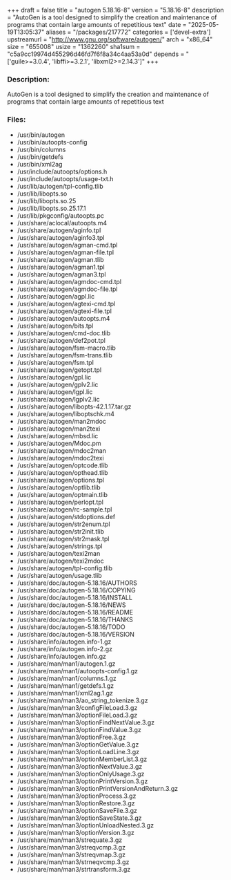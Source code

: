 +++
draft = false
title = "autogen 5.18.16-8"
version = "5.18.16-8"
description = "AutoGen is a tool designed to simplify the creation and maintenance of programs that contain large amounts of repetitious text"
date = "2025-05-19T13:05:37"
aliases = "/packages/217772"
categories = ['devel-extra']
upstreamurl = "http://www.gnu.org/software/autogen/"
arch = "x86_64"
size = "655008"
usize = "1362260"
sha1sum = "c5a9cc19974d455296d46fd7f6f8a34c4aa53a0d"
depends = "['guile>=3.0.4', 'libffi>=3.2.1', 'libxml2>=2.14.3']"
+++
### Description: 
AutoGen is a tool designed to simplify the creation and maintenance of programs that contain large amounts of repetitious text

### Files: 
* /usr/bin/autogen
* /usr/bin/autoopts-config
* /usr/bin/columns
* /usr/bin/getdefs
* /usr/bin/xml2ag
* /usr/include/autoopts/options.h
* /usr/include/autoopts/usage-txt.h
* /usr/lib/autogen/tpl-config.tlib
* /usr/lib/libopts.so
* /usr/lib/libopts.so.25
* /usr/lib/libopts.so.25.17.1
* /usr/lib/pkgconfig/autoopts.pc
* /usr/share/aclocal/autoopts.m4
* /usr/share/autogen/aginfo.tpl
* /usr/share/autogen/aginfo3.tpl
* /usr/share/autogen/agman-cmd.tpl
* /usr/share/autogen/agman-file.tpl
* /usr/share/autogen/agman.tlib
* /usr/share/autogen/agman1.tpl
* /usr/share/autogen/agman3.tpl
* /usr/share/autogen/agmdoc-cmd.tpl
* /usr/share/autogen/agmdoc-file.tpl
* /usr/share/autogen/agpl.lic
* /usr/share/autogen/agtexi-cmd.tpl
* /usr/share/autogen/agtexi-file.tpl
* /usr/share/autogen/autoopts.m4
* /usr/share/autogen/bits.tpl
* /usr/share/autogen/cmd-doc.tlib
* /usr/share/autogen/def2pot.tpl
* /usr/share/autogen/fsm-macro.tlib
* /usr/share/autogen/fsm-trans.tlib
* /usr/share/autogen/fsm.tpl
* /usr/share/autogen/getopt.tpl
* /usr/share/autogen/gpl.lic
* /usr/share/autogen/gplv2.lic
* /usr/share/autogen/lgpl.lic
* /usr/share/autogen/lgplv2.lic
* /usr/share/autogen/libopts-42.1.17.tar.gz
* /usr/share/autogen/liboptschk.m4
* /usr/share/autogen/man2mdoc
* /usr/share/autogen/man2texi
* /usr/share/autogen/mbsd.lic
* /usr/share/autogen/Mdoc.pm
* /usr/share/autogen/mdoc2man
* /usr/share/autogen/mdoc2texi
* /usr/share/autogen/optcode.tlib
* /usr/share/autogen/opthead.tlib
* /usr/share/autogen/options.tpl
* /usr/share/autogen/optlib.tlib
* /usr/share/autogen/optmain.tlib
* /usr/share/autogen/perlopt.tpl
* /usr/share/autogen/rc-sample.tpl
* /usr/share/autogen/stdoptions.def
* /usr/share/autogen/str2enum.tpl
* /usr/share/autogen/str2init.tlib
* /usr/share/autogen/str2mask.tpl
* /usr/share/autogen/strings.tpl
* /usr/share/autogen/texi2man
* /usr/share/autogen/texi2mdoc
* /usr/share/autogen/tpl-config.tlib
* /usr/share/autogen/usage.tlib
* /usr/share/doc/autogen-5.18.16/AUTHORS
* /usr/share/doc/autogen-5.18.16/COPYING
* /usr/share/doc/autogen-5.18.16/INSTALL
* /usr/share/doc/autogen-5.18.16/NEWS
* /usr/share/doc/autogen-5.18.16/README
* /usr/share/doc/autogen-5.18.16/THANKS
* /usr/share/doc/autogen-5.18.16/TODO
* /usr/share/doc/autogen-5.18.16/VERSION
* /usr/share/info/autogen.info-1.gz
* /usr/share/info/autogen.info-2.gz
* /usr/share/info/autogen.info.gz
* /usr/share/man/man1/autogen.1.gz
* /usr/share/man/man1/autoopts-config.1.gz
* /usr/share/man/man1/columns.1.gz
* /usr/share/man/man1/getdefs.1.gz
* /usr/share/man/man1/xml2ag.1.gz
* /usr/share/man/man3/ao_string_tokenize.3.gz
* /usr/share/man/man3/configFileLoad.3.gz
* /usr/share/man/man3/optionFileLoad.3.gz
* /usr/share/man/man3/optionFindNextValue.3.gz
* /usr/share/man/man3/optionFindValue.3.gz
* /usr/share/man/man3/optionFree.3.gz
* /usr/share/man/man3/optionGetValue.3.gz
* /usr/share/man/man3/optionLoadLine.3.gz
* /usr/share/man/man3/optionMemberList.3.gz
* /usr/share/man/man3/optionNextValue.3.gz
* /usr/share/man/man3/optionOnlyUsage.3.gz
* /usr/share/man/man3/optionPrintVersion.3.gz
* /usr/share/man/man3/optionPrintVersionAndReturn.3.gz
* /usr/share/man/man3/optionProcess.3.gz
* /usr/share/man/man3/optionRestore.3.gz
* /usr/share/man/man3/optionSaveFile.3.gz
* /usr/share/man/man3/optionSaveState.3.gz
* /usr/share/man/man3/optionUnloadNested.3.gz
* /usr/share/man/man3/optionVersion.3.gz
* /usr/share/man/man3/strequate.3.gz
* /usr/share/man/man3/streqvcmp.3.gz
* /usr/share/man/man3/streqvmap.3.gz
* /usr/share/man/man3/strneqvcmp.3.gz
* /usr/share/man/man3/strtransform.3.gz
